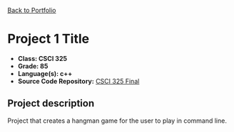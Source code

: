 [Back to Portfolio](./)

Project 1 Title
===============

-   **Class: CSCI 325** 
-   **Grade: 85**
-   **Language(s): c++**
-   **Source Code Repository:** [CSCI 325 Final](https://github.com/paulryanmc/325-Final)  

## Project description

Project that creates a hangman game for the user to play in command line.